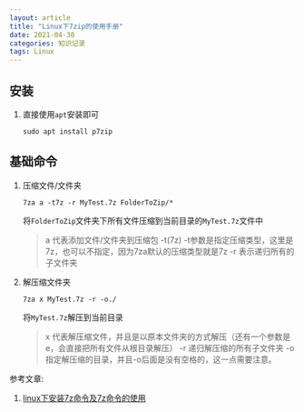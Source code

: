 ```yaml
---
layout: article
title: "Linux下7zip的使用手册"
date: 2021-04-30
categories: 知识记录
tags: Linux
---
```


## 安装

1. 直接使用`apt`安装即可

   ```shell
   sudo apt install p7zip
   ```

## 基础命令

1. 压缩文件/文件夹

   ```shell
   7za a -t7z -r MyTest.7z FolderToZip/*
   ```

   将`FolderToZip`文件夹下所有文件压缩到当前目录的`MyTest.7z`文件中

   > a 代表添加文件/文件夹到压缩包
   > -t(7z) -t参数是指定压缩类型，这里是7z，也可以不指定，因为7za默认的压缩类型就是7z
   > -r 表示递归所有的子文件夹

2. 解压缩文件夹

   ```shell
   7za x MyTest.7z -r -o./
   ```

   将`MyTest.7z`解压到当前目录

   > x 代表解压缩文件，并且是以原本文件夹的方式解压（还有一个参数是e，会直接把所有文件从根目录解压）
   > -r 递归解压缩的所有子文件夹
   > -o 指定解压缩的目录，并且-o后面是没有空格的，这一点需要注意。

参考文章:

1. [linux下安装7z命令及7z命令的使用](https://blog.csdn.net/whatday/article/details/50157273)
